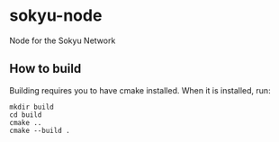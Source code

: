 # sokyu-node

Node for the Sokyu Network

## How to build

Building requires you to have cmake installed. When it is installed, run:

```
mkdir build
cd build
cmake ..
cmake --build .
```
